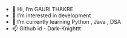 - 👋 Hi, I’m GAURI THAKRE
- 👀 I’m interested in development
- 🌱 I’m currently learning Python , Java , DSA
- 📫 Github id - Dark-Knighttt


<!---
Dark-Knighttt/Dark-Knighttt is a ✨ special ✨ repository because its `README.md` (this file) appears on your GitHub profile.
You can click the Preview link to take a look at your changes.
--->
